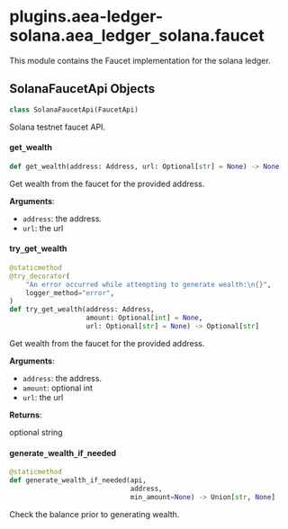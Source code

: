 <a id="plugins.aea-ledger-solana.aea_ledger_solana.faucet"></a>

# plugins.aea-ledger-solana.aea`_`ledger`_`solana.faucet

This module contains the Faucet implementation for the solana ledger.

<a id="plugins.aea-ledger-solana.aea_ledger_solana.faucet.SolanaFaucetApi"></a>

## SolanaFaucetApi Objects

```python
class SolanaFaucetApi(FaucetApi)
```

Solana testnet faucet API.

<a id="plugins.aea-ledger-solana.aea_ledger_solana.faucet.SolanaFaucetApi.get_wealth"></a>

#### get`_`wealth

```python
def get_wealth(address: Address, url: Optional[str] = None) -> None
```

Get wealth from the faucet for the provided address.

**Arguments**:

- `address`: the address.
- `url`: the url

<a id="plugins.aea-ledger-solana.aea_ledger_solana.faucet.SolanaFaucetApi.try_get_wealth"></a>

#### try`_`get`_`wealth

```python
@staticmethod
@try_decorator(
    "An error occurred while attempting to generate wealth:\n{}",
    logger_method="error",
)
def try_get_wealth(address: Address,
                   amount: Optional[int] = None,
                   url: Optional[str] = None) -> Optional[str]
```

Get wealth from the faucet for the provided address.

**Arguments**:

- `address`: the address.
- `amount`: optional int
- `url`: the url

**Returns**:

optional string

<a id="plugins.aea-ledger-solana.aea_ledger_solana.faucet.SolanaFaucetApi.generate_wealth_if_needed"></a>

#### generate`_`wealth`_`if`_`needed

```python
@staticmethod
def generate_wealth_if_needed(api,
                              address,
                              min_amount=None) -> Union[str, None]
```

Check the balance prior to generating wealth.


